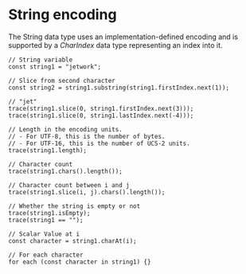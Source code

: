 # String encoding

The String data type uses an implementation-defined encoding and is supported by a *CharIndex* data type representing an index into it.

```
// String variable
const string1 = "jetwork";

// Slice from second character
const string2 = string1.substring(string1.firstIndex.next(1));

// "jet"
trace(string1.slice(0, string1.firstIndex.next(3)));
trace(string1.slice(0, string1.lastIndex.next(-4)));

// Length in the encoding units.
// - For UTF-8, this is the number of bytes.
// - For UTF-16, this is the number of UCS-2 units.
trace(string1.length);

// Character count
trace(string1.chars().length());

// Character count between i and j
trace(string1.slice(i, j).chars().length());

// Whether the string is empty or not
trace(string1.isEmpty);
trace(string1 == "");

// Scalar Value at i
const character = string1.charAt(i);

// For each character
for each (const character in string1) {}
```